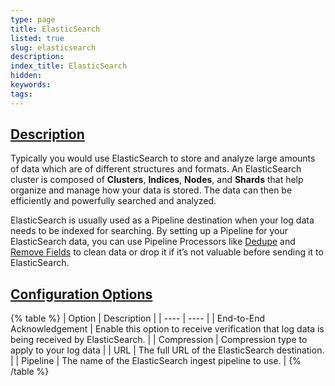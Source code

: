 ```yaml
---
type: page
title: ElasticSearch
listed: true
slug: elasticsearch
description: 
index_title: ElasticSearch
hidden: 
keywords: 
tags: 
---
```


## [Description](https://docs.mezmo.com/docs/elasticsearch-pipeline-destination#description)

Typically you would use ElasticSearch to store and analyze large amounts of data which are of different structures and formats. An ElasticSearch cluster is composed of **Clusters**, **Indices**, **Nodes**, and **Shards** that help organize and manage how your data is stored. The data can then be efficiently and powerfully searched and analyzed.

ElasticSearch is usually used as a Pipeline destination when your log data needs to be indexed for searching. By setting up a Pipeline for your ElasticSearch data, you can use Pipeline Processors like [Dedupe](/docs/dedupe-pipeline-processor) and [Remove Fields](/docs/remove-fields-pipeline-processor) to clean data or drop it if it’s not valuable before sending it to ElasticSearch.

## [Configuration Options](https://docs.mezmo.com/docs/elasticsearch-pipeline-destination#configuration-options)

{% table %}
| Option | Description | 
| ---- | ---- | 
| End-to-End Acknowledgement | Enable this option to receive verification that log data is being received by ElasticSearch. | 
| Compression | Compression type to apply to your log data | 
| URL | The full URL of the ElasticSearch destination. | 
| Pipeline | The name of the ElasticSearch ingest pipeline to use. | 
{% /table %}